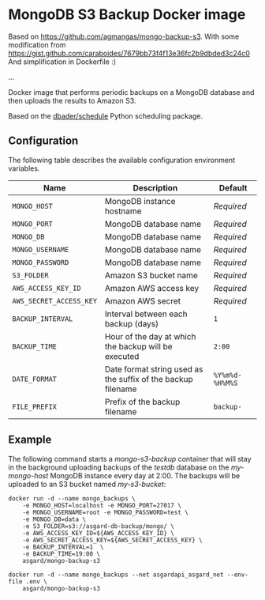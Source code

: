 # MongoDB S3 Backup Docker image

Based on https://github.com/agmangas/mongo-backup-s3.
With some modification from https://gist.github.com/caraboides/7679bb73f4f13e36fc2b9dbded3c24c0
And simplification in Dockerfile :)

...

Docker image that performs periodic backups on a MongoDB database and then uploads the results to Amazon S3.

Based on the [dbader/schedule](https://github.com/dbader/schedule) Python scheduling package.

## Configuration

The following table describes the available configuration environment variables.

Name | Description | Default
--- | --- | ---
`MONGO_HOST` | MongoDB instance hostname | *Required*
`MONGO_PORT` | MongoDB database name | *Required*
`MONGO_DB` | MongoDB database name | *Required*
`MONGO_USERNAME` | MongoDB database name | *Required*
`MONGO_PASSWORD` | MongoDB database name | *Required*
`S3_FOLDER` | Amazon S3 bucket name | *Required*
`AWS_ACCESS_KEY_ID` | Amazon AWS access key | *Required*
`AWS_SECRET_ACCESS_KEY` | Amazon AWS secret | *Required*
`BACKUP_INTERVAL` | Interval between each backup (days) | `1`
`BACKUP_TIME` | Hour of the day at which the backup will be executed | `2:00`
`DATE_FORMAT` | Date format string used as the suffix of the backup filename | `%Y%m%d-%H%M%S`
`FILE_PREFIX` | Prefix of the backup filename | `backup-`

## Example

The following command starts a *mongo-s3-backup* container that will stay in the background uploading backups of the *testdb* database on the *my-mongo-host* MongoDB instance every day at 2:00. The backups will be uploaded to an S3 bucket named *my-s3-bucket*:

```
docker run -d --name mongo_backups \
	-e MONGO_HOST=localhost -e MONGO_PORT=27017 \
	-e MONGO_USERNAME=root -e MONGO_PASSWORD=test \
	-e MONGO_DB=data \
	-e S3_FOLDER=s3://asgard-db-backup/mongo/ \
	-e AWS_ACCESS_KEY_ID=${AWS_ACCESS_KEY_ID} \
	-e AWS_SECRET_ACCESS_KEY=${AWS_SECRET_ACCESS_KEY} \
	-e BACKUP_INTERVAL=1  \
	-e BACKUP_TIME=19:00 \
	asgard/mongo-backup-s3

docker run -d --name mongo_backups --net asgardapi_asgard_net --env-file .env \
	asgard/mongo-backup-s3

```
